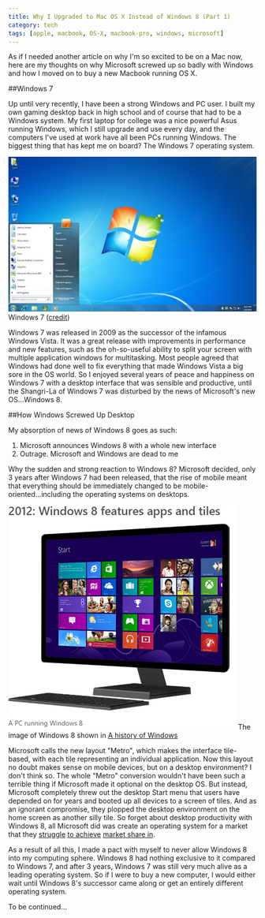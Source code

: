 ```yaml
---
title: Why I Upgraded to Mac OS X Instead of Windows 8 (Part 1)
category: tech
tags: [apple, macbook, OS-X, macbook-pro, windows, microsoft]
---
```


As if I needed another article on why I'm so excited to be on a Mac now, here are my thoughts on why Microsoft 
screwed up so badly with Windows and how I moved on to buy a new Macbook running OS X. 

##Windows 7

Up until very recently, I have been a strong Windows and PC user. I built my own gaming desktop back in high school 
and of course that had to be a Windows system. My first laptop for college was a nice powerful Asus running Windows, 
which I still upgrade and use every day, and the computers I've used at work have all been PCs running Windows. The 
biggest thing that has kept me on board? The Windows 7 operating system. 

<p class="blog-image">
<img src="/images/blog/posts/win7.png" alt="Windows 7">
Windows 7 (<a href="http://cdn5.howtogeek.com/wp-content/uploads/2010/01/1default.png">credit</a>)
</p>

Windows 7 was released in 2009 as the successor of the infamous Windows Vista. It was a great release with 
improvements in performance and new features, such as the oh-so-useful ability to split your screen with multiple 
application windows for multitasking. Most people agreed that Windows had done well to fix everything that made 
Windows Vista a big sore in the OS world. So I enjoyed several years of peace and happiness on Windows 7 with a desktop 
interface that was sensible and productive, until the Shangri-La of Windows 7 was disturbed by the news of Microsoft's 
new OS...Windows 8.

##How Windows Screwed Up Desktop

My absorption of news of Windows 8 goes as such: 

1. Microsoft announces Windows 8 with a whole new interface
2. Outrage. Microsoft and Windows are dead to me

Why the sudden and strong reaction to Windows 8? Microsoft decided, only 3 years after Windows 7 had been released, 
that the rise of mobile meant that everything should be immediately changed to be mobile-oriented...including the 
operating systems on desktops. 

<p class="blog-image">
<img src="/images/blog/posts/win8.png" alt="Windows 8">
The image of Windows 8 shown in <a href="http://windows.microsoft.com/en-us/windows/history#T1=era9">
A history of Windows
</a>
</p>

Microsoft calls the new layout "Metro", which makes the interface tile-based, with each 
tile representing an individual application. Now this layout no doubt makes sense on mobile devices, but on a desktop 
environment? I don't think so. The whole "Metro" conversion wouldn't have been such a terrible thing if Microsoft 
made it optional on the desktop OS. But instead, Microsoft completely threw out the desktop Start menu that users have 
depended on for years and booted up all devices to a screen of tiles. And as an ignorant compromise, they plopped the
 desktop environment on the home screen as another silly tile. So forget about desktop productivity with
  Windows 8, all Microsoft did was create an operating system for a market that they 
  [struggle](http://money.cnn.com/2013/07/18/technology/microsoft-earnings/) 
  [to achieve](http://www.huffingtonpost.com/2013/07/19/microsoft-surface-rt-900-million_n_3624014.html) 
  [market share in](http://www.techradar.com/us/news/phone-and-communications/mobile-phones/windows-phone-users-are-jumping-ship-and-microsoft-needs-to-act-fast-1296086).

As a result of all this, I made a pact with myself to never allow Windows 8 into my computing sphere. Windows 8 had 
nothing exclusive to it compared to Windows 7, and after 3 years, Windows 7 was still very much alive as a leading 
operating system. So if I were to buy a new computer, I would either wait until Windows 8's successor came along or get
an entirely different operating system.

To be continued...

